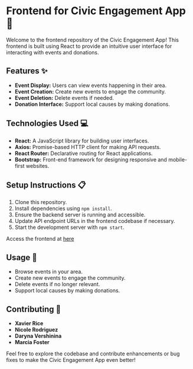 # Frontend for Civic Engagement App 🎨

Welcome to the frontend repository of the Civic Engagement App! This frontend is built using React to provide an intuitive user interface for interacting with events and donations.

## Features ✨

- **Event Display:** Users can view events happening in their area.
- **Event Creation:** Create new events to engage the community.
- **Event Deletion:** Delete events if needed.
- **Donation Interface:** Support local causes by making donations.

## Technologies Used 💻

- **React:** A JavaScript library for building user interfaces.
- **Axios:** Promise-based HTTP client for making API requests.
- **React Router:** Declarative routing for React applications.
- **Bootstrap:** Front-end framework for designing responsive and mobile-first websites.

## Setup Instructions 📋

1. Clone this repository.
2. Install dependencies using `npm install`.
3. Ensure the backend server is running and accessible.
4. Update API endpoint URLs in the frontend codebase if necessary.
5. Start the development server with `npm start`.

Access the frontend at [here](https://group2app.netlify.app/)

## Usage 🚀

- Browse events in your area.
- Create new events to engage the community.
- Delete events if no longer relevant.
- Support local causes by making donations.

## Contributing 🤝

- **Xavier Rice**
- **Nicole Rodriguez**
- **Daryna Vershinina**
- **Marcia Foster**

Feel free to explore the codebase and contribute enhancements or bug fixes to make the Civic Engagement App even better!
